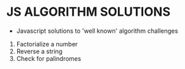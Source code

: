 # JS ALGORITHM SOLUTIONS
- Javascript solutions to 'well known' algorithm challenges

1) Factorialize a number
2) Reverse a string
3) Check for palindromes
